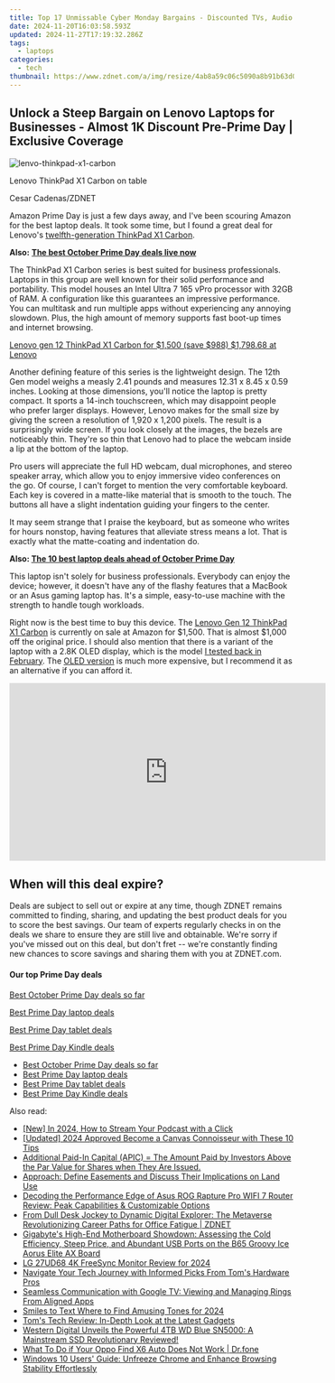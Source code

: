 ```yaml
---
title: Top 17 Unmissable Cyber Monday Bargains - Discounted TVs, Audio Equipment & More! | ZDNet
date: 2024-11-20T16:03:58.593Z
updated: 2024-11-27T17:19:32.286Z
tags:
  - laptops
categories:
  - tech
thumbnail: https://www.zdnet.com/a/img/resize/4ab8a59c06c5090a8b91b63d0807b5dcb7d891df/2022/11/28/91df77f1-2eb6-4c03-98c5-3700d7048435/samsungtvfinished.jpg?auto=webp&fit=crop&frame=1&height=172&width=306
---
```


## Unlock a Steep Bargain on Lenovo Laptops for Businesses - Almost 1K Discount Pre-Prime Day | Exclusive Coverage

![lenvo-thinkpad-x1-carbon](https://www.zdnet.com/a/img/resize/dffb26437093a53e793741a9eaf6af1eebcb8a91/2024/02/23/2677fa4c-e558-4645-aaed-f02c4cc94d47/thinkpad-x1-carbon-gen-12-main.jpg?auto=webp&width=1280)

Lenovo ThinkPad X1 Carbon on table

Cesar Cadenas/ZDNET

Amazon Prime Day is just a few days away, and I've been scouring Amazon for the best laptop deals. It took some time, but I found a great deal for Lenovo's [twelfth-generation ThinkPad X1 Carbon](https://buy.geni.us/Proxy.ashx?TSID=368250&GR%5FURL=https%3A%2F%2Fwww.amazon.com%2FLenovo-ThinkPad-Processor-Touchscreen-Performance%2Fdp%2FB0D1D5J1J1%2F%3Ftag%3Dzd-buy-button-20%26ascsubtag%3D%5F%5FCOM%5FCLICK%5FID%5F%5F%7C33d8b115-5353-48ee-93ba-d7db0255209a%7Cdtp&dtb=1).

**Also:** [**The best October Prime Day deals live now**](https://www.zdnet.com/article/best-early-october-prime-day-deals-2024/)

The ThinkPad X1 Carbon series is best suited for business professionals. Laptops in this group are well known for their solid performance and portability. This model houses an Intel Ultra 7 165 vPro processor with 32GB of RAM. A configuration like this guarantees an impressive performance. You can multitask and run multiple apps without experiencing any annoying slowdown. Plus, the high amount of memory supports fast boot-up times and internet browsing.

[Lenovo gen 12 ThinkPad X1 Carbon for $1,500 (save $988) $1,798.68 at Lenovo](https://shop-links.co/link/?url=https%3A%2F%2Flenovo.vzew.net%2Fc%2F159047%2F797408%2F3808%3Fprodsku%3D21KC000MUS%26u%3Dhttps%253A%252F%252Fwww.lenovo.com%252Fus%252Fen%252Fp%252Flaptops%252Fthinkpad%252Fthinkpadx1%252Fthinkpad-x1-carbon-gen-12-14-inch-intel%252F21kc000mus%26intsrc%3DCATF%5F5733&publisher%5Fslug=zdnet&article%5Fname=this%20lenovo%20business%20laptop%20is%20seeing%20a%20nearly%20%241%2C000%20discount%20on%20amazon%20ahead%20of%20october%20prime%20day&article%5Furl=https%3A%2F%2Fwww.zdnet.com%2Farticle%2Fthis-lenovo-business-laptop-is-seeing-a-nearly-1000-discount-on-amazon-ahead-of-october-prime-day%2F&exclusive=1&u1=zd-%5F%5FCOM%5FCLICK%5FID%5F%5F-dtp)

Another defining feature of this series is the lightweight design. The 12th Gen model weighs a measly 2.41 pounds and measures 12.31 x 8.45 x 0.59 inches. Looking at those dimensions, you'll notice the laptop is pretty compact. It sports a 14-inch touchscreen, which may disappoint people who prefer larger displays. However, Lenovo makes for the small size by giving the screen a resolution of 1,920 x 1,200 pixels. The result is a surprisingly wide screen. If you look closely at the images, the bezels are noticeably thin. They're so thin that Lenovo had to place the webcam inside a lip at the bottom of the laptop.

Pro users will appreciate the full HD webcam, dual microphones, and stereo speaker array, which allow you to enjoy immersive video conferences on the go. Of course, I can't forget to mention the very comfortable keyboard. Each key is covered in a matte-like material that is smooth to the touch. The buttons all have a slight indentation guiding your fingers to the center.

It may seem strange that I praise the keyboard, but as someone who writes for hours nonstop, having features that alleviate stress means a lot. That is exactly what the matte-coating and indentation do.

**Also: [The 10 best laptop deals ahead of October Prime Day](https://www.zdnet.com/article/best-early-prime-day-laptop-deals-2024/)**

This laptop isn't solely for business professionals. Everybody can enjoy the device; however, it doesn't have any of the flashy features that a MacBook or an Asus gaming laptop has. It's a simple, easy-to-use machine with the strength to handle tough workloads.

Right now is the best time to buy this device. The [Lenovo Gen 12 ThinkPad X1 Carbon](https://buy.geni.us/Proxy.ashx?TSID=368250&GR%5FURL=https%3A%2F%2Fwww.amazon.com%2FLenovo-ThinkPad-Processor-Touchscreen-Performance%2Fdp%2FB0D1D5J1J1%2F%3Ftag%3Dzd-buy-button-20%26ascsubtag%3D%5F%5FCOM%5FCLICK%5FID%5F%5F%7C33d8b115-5353-48ee-93ba-d7db0255209a%7Cdtp&dtb=1) is currently on sale at Amazon for $1,500\. That is almost $1,000 off the original price. I should also mention that there is a variant of the laptop with a 2.8K OLED display, which is the model [I tested back in February](https://www.zdnet.com/article/the-thinkpad-i-recommend-for-hybrid-workers-is-not-lenovos-newest-model/). The [OLED version](https://buy.geni.us/Proxy.ashx?TSID=368250&GR%5FURL=https%3A%2F%2Fwww.amazon.com%2FLenovo-ThinkPad-Processor-Touchscreen-Performance%2Fdp%2FB0D5SNKGZ4%2F%3Ftag%3Dzd-buy-button-20%26ascsubtag%3D%5F%5FCOM%5FCLICK%5FID%5F%5F%7C33d8b115-5353-48ee-93ba-d7db0255209a%7Cdtp&dtb=1) is much more expensive, but I recommend it as an alternative if you can afford it.

<!-- affiliate ads begin -->
<iframe width="560" height="315" src="https://www.youtube.com/embed/kiW7sLvL65k?si=IHSeRFsYCrfqpn2o&autoplay=1" title="YouTube video player" frameborder="0" allow="accelerometer; autoplay; clipboard-write; encrypted-media; gyroscope; picture-in-picture; web-share" referrerpolicy="strict-origin-when-cross-origin" allowfullscreen></iframe>
<!-- affiliate ads end -->

## When will this deal expire?

Deals are subject to sell out or expire at any time, though ZDNET remains committed to finding, sharing, and updating the best product deals for you to score the best savings. Our team of experts regularly checks in on the deals we share to ensure they are still live and obtainable. We're sorry if you've missed out on this deal, but don't fret -- we're constantly finding new chances to score savings and sharing them with you at ZDNET.com. 

#### Our top Prime Day deals

[Best October Prime Day deals so far](https://www.zdnet.com/article/best-amazon-prime-day-deals-2024-10-06/ "Best October Prime Day deals so far")

[Best Prime Day laptop deals](https://www.zdnet.com/article/best-prime-day-laptop-deals-2024/ "Best Prime Day laptop deals")

[Best Prime Day tablet deals](https://www.zdnet.com/article/best-prime-day-tablet-deals/ "Best Prime Day tablet deals")

[Best Prime Day Kindle deals](https://www.zdnet.com/article/best-prime-day-kindle-deals-2024/ "Best Prime Day Kindle deals")

* [Best October Prime Day deals so far](https://www.zdnet.com/article/best-amazon-prime-day-deals-2024-10-06/ "Best October Prime Day deals so far")
* [Best Prime Day laptop deals](https://www.zdnet.com/article/best-prime-day-laptop-deals-2024/ "Best Prime Day laptop deals")
* [Best Prime Day tablet deals](https://www.zdnet.com/article/best-prime-day-tablet-deals/ "Best Prime Day tablet deals")
* [Best Prime Day Kindle deals](https://www.zdnet.com/article/best-prime-day-kindle-deals-2024/ "Best Prime Day Kindle deals")

<ins class="adsbygoogle"
     style="display:block"
     data-ad-format="autorelaxed"
     data-ad-client="ca-pub-7571918770474297"
     data-ad-slot="1223367746"></ins>

<ins class="adsbygoogle"
     style="display:block"
     data-ad-client="ca-pub-7571918770474297"
     data-ad-slot="8358498916"
     data-ad-format="auto"
     data-full-width-responsive="true"></ins>

<span class="atpl-alsoreadstyle">Also read:</span>
<div><ul>
<li><a href="https://fox-access.techidaily.com/new-in-2024-how-to-stream-your-podcast-with-a-click/"><u>[New] In 2024, How to Stream Your Podcast with a Click</u></a></li>
<li><a href="https://fox-cloud.techidaily.com/updated-2024-approved-become-a-canvas-connoisseur-with-these-10-tips/"><u>[Updated] 2024 Approved Become a Canvas Connoisseur with These 10 Tips</u></a></li>
<li><a href="https://buynow-reviews.techidaily.com/additional-paid-in-capital-apic-the-amount-paid-by-investors-above-the-par-value-for-shares-when-they-are-issued/"><u>Additional Paid-In Capital (APIC) = The Amount Paid by Investors Above the Par Value for Shares when They Are Issued.</u></a></li>
<li><a href="https://hardware-reviews.techidaily.com/1723341729304-approach-define-easements-and-discuss-their-implications-on-land-use/"><u>Approach: Define Easements and Discuss Their Implications on Land Use</u></a></li>
<li><a href="https://hardware-reviews.techidaily.com/decoding-the-performance-edge-of-asus-rog-rapture-pro-wifi-7-router-review-peak-capabilities-and-customizable-options/"><u>Decoding the Performance Edge of Asus ROG Rapture Pro WIFI 7 Router Review: Peak Capabilities & Customizable Options</u></a></li>
<li><a href="https://tech-renaissance.techidaily.com/from-dull-desk-jockey-to-dynamic-digital-explorer-the-metaverse-revolutionizing-career-paths-for-office-fatigue-zdnet/"><u>From Dull Desk Jockey to Dynamic Digital Explorer: The Metaverse Revolutionizing Career Paths for Office Fatigue | ZDNET</u></a></li>
<li><a href="https://hardware-reviews.techidaily.com/gigabytes-high-end-motherboard-showdown-assessing-the-cold-efficiency-steep-price-and-abundant-usb-ports-on-the-b65-groovy-ice-aorus-elite-ax-board/"><u>Gigabyte's High-End Motherboard Showdown: Assessing the Cold Efficiency, Steep Price, and Abundant USB Ports on the B65 Groovy Ice Aorus Elite AX Board</u></a></li>
<li><a href="https://fox-direct.techidaily.com/lg-27ud68-4k-freesync-monitor-review-for-2024/"><u>LG 27UD68 4K FreeSync Monitor Review for 2024</u></a></li>
<li><a href="https://hardware-reviews.techidaily.com/navigate-your-tech-journey-with-informed-picks-from-toms-hardware-pros/"><u>Navigate Your Tech Journey with Informed Picks From Tom's Hardware Pros</u></a></li>
<li><a href="https://media-tips.techidaily.com/seamless-communication-with-google-tv-viewing-and-managing-rings-from-aligned-apps/"><u>Seamless Communication with Google TV: Viewing and Managing Rings From Aligned Apps</u></a></li>
<li><a href="https://extra-approaches.techidaily.com/smiles-to-text-where-to-find-amusing-tones-for-2024/"><u>Smiles to Text Where to Find Amusing Tones for 2024</u></a></li>
<li><a href="https://hardware-reviews.techidaily.com/toms-tech-review-in-depth-look-at-the-latest-gadgets/"><u>Tom's Tech Review: In-Depth Look at the Latest Gadgets</u></a></li>
<li><a href="https://hardware-reviews.techidaily.com/1723341721275-western-digital-unveils-the-powerful-4tb-wd-blue-sn5000-a-mainstream-ssd-revolutionary-reviewed/"><u>Western Digital Unveils the Powerful 4TB WD Blue SN5000: A Mainstream SSD Revolutionary Reviewed!</u></a></li>
<li><a href="https://howto.techidaily.com/what-to-do-if-your-oppo-find-x6-auto-does-not-work-drfone-by-drfone-fix-android-problems-fix-android-problems/"><u>What To Do if Your Oppo Find X6 Auto Does Not Work | Dr.fone</u></a></li>
<li><a href="https://win-solutions.techidaily.com/windows-10-users-guide-unfreeze-chrome-and-enhance-browsing-stability-effortlessly/"><u>Windows 10 Users' Guide: Unfreeze Chrome and Enhance Browsing Stability Effortlessly</u></a></li>
</ul></div>

